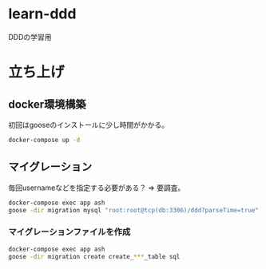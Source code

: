 # learn-ddd
DDDの学習用

# 立ち上げ
## docker環境構築
初回はgooseのインストールに少し時間がかかる。

```bash
docker-compose up -d
```

## マイグレーション
毎回usernameなどを指定する必要がある？ => 要調査。

```bash
docker-compose exec app ash
goose -dir migration mysql "root:root@tcp(db:3306)/ddd?parseTime=true"
```

### マイグレーションファイルを作成
```bash
docker-compose exec app ash
goose -dir migration create create_***_table sql
```